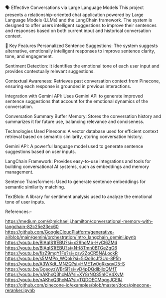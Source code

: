 🗣️ Effective Conversations via Large Language Models
This project presents a relationship-oriented chat application powered by Large Language Models (LLMs) and the LangChain framework. The system is designed to offer users intelligent suggestions to improve their sentences and responses based on both current input and historical conversation context.

📌 Key Features
Personalized Sentence Suggestions: The system suggests alternative, emotionally intelligent responses to improve sentence clarity, tone, and engagement.

Sentiment Detection: It identifies the emotional tone of each user input and provides contextually relevant suggestions.

Contextual Awareness: Retrieves past conversation context from Pinecone, ensuring each response is grounded in previous interactions.

Integration with Gemini API: Uses Gemini API to generate improved sentence suggestions that account for the emotional dynamics of the conversation.

Conversation Summary Buffer Memory: Stores the conversation history and summarizes it for future use, balancing relevance and conciseness.

Technologies Used
Pinecone: A vector database used for efficient context retrieval based on semantic similarity, storing conversation history.

Gemini API: A powerful language model used to generate sentence suggestions based on user inputs.

LangChain Framework: Provides easy-to-use integrations and tools for building conversational AI systems, such as embeddings and memory management.

Sentence Transformers: Used to generate sentence embeddings for semantic similarity matching.

TextBlob: A library for sentiment analysis used to analyze the emotional tone of user inputs.


References:- 

https://medium.com/@michael.j.hamilton/conversational-memory-with-langchain-82c25e23ec60
https://github.com/GoogleCloudPlatform/generative-ai/blob/main/gemini/orchestration/intro_langchain_gemini.ipynb
https://youtu.be/BlAqIS1fEBU?si=x29hoMb-HyCl6ZMd
https://youtu.be/BlAqIS1fEBU?si=N-I8Tmn0BTGeZgG6
https://youtu.be/fizZ9mqY1Fs?si=csv2ZoCR5NALockR
https://youtu.be/s5MMPp_WQok?si=5iQc6cJf3Uc-8P5h
https://youtu.be/A3WKdt_MNZQ?si=HMETw0gRksqvD5-S
https://youtu.be/GgeoyzWBrSI?si=vD4pDQdlbiloQMfT
https://youtu.be/nAKhxQ3hcMA?si=XY8rNQS5hICV4XvM
https://youtu.be/nAKhxQ3hcMA?si=TQDOECMoqgJCEIlJ
https://github.com/pinecone-io/examples/blob/master/docs/pinecone-reranker.ipynb

